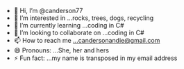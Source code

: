 - 👋 Hi, I’m @canderson77
- 👀 I’m interested in ...rocks, trees, dogs, recycling
- 🌱 I’m currently learning ...coding in C#
- 💞️ I’m looking to collaborate on ...coding in C#
- 📫 How to reach me ...candersonandie@gmail.com
- 😄 Pronouns: ...She, her and hers
- ⚡ Fun fact: ...my name is transposed in my email address

<!---
canderson77/canderson77 is a ✨ special ✨ repository because its `README.md` (this file) appears on your GitHub profile.
You can click the Preview link to take a look at your changes.
--->
